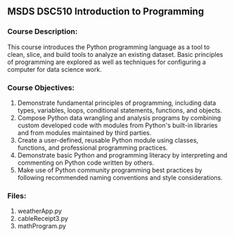 ## MSDS DSC510 Introduction to Programming

### Course Description:

This course introduces the Python programming language as a tool to clean, slice, and build tools to analyze an existing dataset. Basic principles of programming are explored as well as techniques for configuring a computer for data science work.

### Course Objectives:

1. Demonstrate fundamental principles of programming, including data types, variables, loops, conditional statements, functions, and objects.
2. Compose Python data wrangling and analysis programs by combining custom developed code with modules from Python's built-in libraries and from modules maintained by third parties.
3. Create a user-defined, reusable Python module using classes, functions, and professional programming practices.
4. Demonstrate basic Python and programming literacy by interpreting and commenting on Python code written by others.
5. Make use of Python community programming best practices by following recommended naming conventions and style considerations.

### Files:

1. weatherApp.py
2. cableReceipt3.py
3. mathProgram.py
